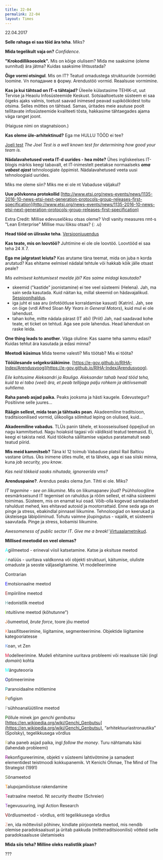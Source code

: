 ```yaml
---
title: 22-04
permalink: 22-04
layout: Times
---
```



22.04.2017

__Selle rahaga ei saa töid ära teha__. Miks?

__Mida tegelikult vaja on?__ _Confidence_. 

__"Krokodillikoosolek".__ Mis on kõige olulisem? Mida me saaksime (oleme sunnitud) ära jätma? Kuidas saaksime lihtsustada?

__Õige vormi otsingul__. Mis on IT? Teatud omadustega struktuuride (vormide) loomine. Vn попадание в форму. Arendustöö vormid. Reaalsuse vormimine.

__Kas ja kui tähtsad on IT-s tähtajad?__ Üleeile külastasime TEHIK-ut, uut Tervise ja Heaolu Infosüsteemide Keskust. Sotsiaaltoetuste süsteem ei saa õigeks ajaks valmis, toetust saavad inimesed peavad supiköökidest toitu otsima. Selles mõttes on tähtsad. Samas, üritades meie asutuse poolt tellitavate infosüsteemide kvaliteeti tõsta, hakkasime tähtaegades ajama väga ranget joont.

(Haiguse nimi on stagnatsioon.)

__Kas oleme üle-arhitektinud?__ Ega me HULLU TÖÖD ei tee?

[Joeli test](https://www.joelonsoftware.com/2000/08/09/the-joel-test-12-steps-to-better-code/) _The Joel Test is a well known test for determining how good your team is._

__Nädalavahetused veeta IT-d uurides - hea mõte?__ Ühes ingliskeelses IT-blogis märkis keegi tabavalt, et IT-inimestelt peetakse normaalseks ___oma vabast ajast___ tehnoloogiate õppimist. Nädalavahetused veeta uusi tehnoloogiaid uurides. 

Miks me oleme siin? Miks me ei ole nt Vabaduse väljakul?

__Uue põlvkonna protokollid__ [http://www.etsi.org/news-events/news/1135-2016-10-news-etsi-next-generation-protocols-group-releases-first-specification](http://www.etsi.org/news-events/news/1135-2016-10-news-etsi-next-generation-protocols-group-releases-first-specification)

Extra Credit: Millise edevuselõksu otsas oleme? Vrdl vanity measures rmt-s "Lean Enterprise" Millise muu lõksu otsas?
{: .u} 

__Head tööd on üliraske teha__. [Versiooniuuendus](https://agiil.github.io/IT/Versiooniuuendus)

__Kas teate, mis on loovtöö?__ Juhtimine ei ole ole loovtöö. Loovtööd ei saa teha 24 X 7.

__Ega me jalgratast leiuta?__ Kas arutame täna teemat, mida on juba n korda arutatud? Kas ehitame eelmisel nädalal tehtule või hakkab kõik jälle otsast peale?

_Mis eelmisest kohtumisest meelde jäi? Kas saime midagi kasutada?_ 

- skeemid ("kastide" joonistamine) ei tee veel süsteemi (Helena). Jah, ma sain seda kasutada. Kuid näitan ka, millal skeemid on hädavajalikud. [Sessioonihaldus](https://e-gov.github.io/RIHA-Index/Sessioonihaldus).
- iga juht ei saa aru (infotöötluse korraldamise kasust) (Katrin). Jah, see on õige (vrdl Alfred Sloan _My Years in General Motors_), kuid mul ei ole lahendust.
- tahan kohe, mitte nädala pärast (IT abi) (Priit) Jah, nad saadavad kohe teate, et ticket on tehtud. Aga see pole lahendus. Head lahendust on raske leida.

__One thing leads to another__. Väga oluline: Kas saame teha sammu edasi? Kuidas tehtut ära kasutada ja edasi minna?

__Meetodi küsimus__ Mida teeme valesti? Mis töötab? Mis ei tööta?

__Tööülesande selgeksrääkimine__. [https://e-gov.github.io/RIHA-Index/Arendusvoog](https://e-gov.github.io/RIHA-Index/Arendusvoog).

_Eile kohtusime Aleksandri ja Rauliga. Aleksander tahab head tööd teha, kuid ta ei taba (veel) ära, et peab tellijaga palju rohkem ja aktiivsemalt suhtlema._

__Raha paneb asjad paika.__ Peaks jooksma ja hästi kaugele. Edevustegur? Positiivne selle juures...

__Räägin sellest, mida tean ja tähtsaks pean__. Akadeemiline traditsioon, traditsioonilised vormid, ülikooliga sõlmitud leping on olulised, kuid...  

__Akadeemiline vabadus__. TLÜs panin tähele, et koosseisulised õppejõud on nagu kammitsetud. Nagu hoiaksid tagasi või väldiksid teatud teemasid. Ei, keegi ei takista neid. Kuid töökoha säilitamise vajadus paratamatult seab teatud piirid.

__Mis meid kammitseb?__ Täna kl 12 toimub Vabaduse platsil Rail Balticu vastane üritus. Üks inimene ütles mulle, et ta läheks, aga ei saa siiski minna, kuna _job security, you know_.

_Kas neid tõkkeid saaks nihutada, ignoreerida vms?_

__Arenduspaine?__. Arendus peaks olema _fun_. Tihti ei ole. Miks?

_IT tegemine - see on liikumine_. Mis on liikumapanev jõud? Psühholoogiline eesmärkseisund IT tegemisel on rahuldus ja rõõm sellest, et näha süsteemi toimimas. Süsteem, mis on enamat kui osad. Võib-olla kogevad samalaadset rahuldust mehed, kes ehitavad autosid ja mootorrattaid. Enne seda aga on pinge ja stress, ebakindlal pinnasel liikumine. Tehnoloogiad on keerukad ja üksteisega läbipõiminud. Tohutu vaimne jõupingutus - vajalik, et süsteemi saavutada. Pinge ja stress, kobamisi liikumine.

_Awesomeness of public sector IT_. _Give me a break!_ [Virtuaalametnikud](https://agiil.github.io/IT/Ametnikud).

__Millised meetodid on veel olemas?__

<span style='color: Aqua;'>A</span>giilmeetod - erineval viisil katsetamine. Katse ja eksituse meetod

<span style='color: Aquamarine;'>A</span>nalüüs - uuritava valdkonna või objekti struktuuri, käitumise, oluliste omaduste ja seoste väljaselgitamine. Vt modelleerimine

<span style='color: Black;'>C</span>ontrarian

<span style='color: Blue;'>E</span>motsionaalne meetod

<span style='color: Brown;'>E</span>mpiiriline meetod

<span style='color: Cadetblue;'>H</span>edonistlik meetod

<span style='color: Chartreuse;'>I</span>ntuitiivne meetod (kõhutunne”)

<span style='color: Chocolate;'>J</span>õumeetod, _brute force_, toore jõu meetod

<span style='color: Coral;'>K</span>lassifitseerimine, liigitamine, segmenteerimine. Objektide liigitamine kategooriatesse

<span style='color: Cornflowerblue;'>K</span>oan, vt Zen

<span style='color: Crimson;'>M</span>odelleerimine. Mudeli ehitamine uuritava probleemi või reaalsuse tüki (ingl _domain_) kohta

<span style='color: Cyan;'>M</span>änguteooria

<span style='color: Darkblue;'>O</span>ptimeerimine

<span style='color: Darkcyan;'>P</span>aranoidaalne mõtlemine

<span style='color: Darkgoldenrod;'>P</span>ofigism

<span style='color: Darkgray;'>P</span>sühhoanalüütiline meetod

<span style='color: Darkgreen;'>P</span>õllule minek jpn _genchi gembutsu_ [https://en.wikipedia.org/wiki/Genchi_Genbutsu](https://en.wikipedia.org/wiki/Genchi_Genbutsu), “arhitektuuriastronautika” (Spolsky), tegelikkusega võrdlus

<span style='color: Darkkhaki;'>R</span>aha paneb asjad paika, ingl _follow the money_. Turu nähtamatu käsi (lahendab probleemi)

<span style='color: Darkmagenta;'>R</span>ekonfigureerimine, objekti v süsteemi lahtivõtmine ja samadest elementidest teistmoodi kokkupanemik. Vt Kenichi Ohmae, The Mind of The Strategist (1991)

<span style='color: Darkolivegreen;'>S</span>õnameetod

<span style='color: Darkorange;'>T</span>alupojamõistuse rakendamine

<span style='color: Deeppink;'>T</span>eatraalne meetod. Nt _security theatre_ (Schreier)

<span style='color: Darkorchid;'>T</span>egevusuuring, ingl Action Research 

<span style='color: Darkred;'>V</span>õrdlusmeetod - võrdlus, eriti tegelikkusega võrdlus

<span style='color: Darksalmon;'>Z</span>en, ida mõtteviisil põhinev, kindlate piirjoonteta meetod, mis nendib olemise paradoksaalsust ja üritab pakkuda (mittetraditsioonilisi) võtteid selle paradoksaalsuse ületamiseks

__Mida siis teha? Milline oleks realistlik plaan?__

???





